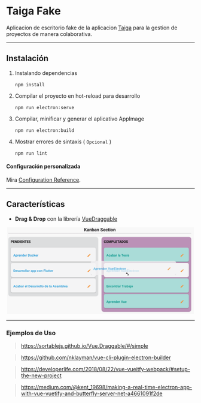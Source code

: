 # Taiga Fake
Aplicacion de escritorio fake de la aplicacion [Taiga](https://taiga.io/) para la gestion de proyectos de manera colaborativa.

---------
## Instalación

1. Instalando dependencias
    ```
    npm install
    ```

2. Compilar el proyecto en hot-reload para desarrollo
    ```
    npm run electron:serve
    ```

3. Compilar, minificar y generar el aplicativo AppImage
    ```
    npm run electron:build
    ```

4. Mostrar errores de sintaxis ( `Opcional` )
    ```
    npm run lint
    ```

#### Configuración personalizada
Mira [Configuration Reference](https://nklayman.github.io/vue-cli-plugin-electron-builder/guide/).


--------
## Características


- **Drag & Drop** con la librería [VueDraggable](https://madewithvuejs.com/vue-draggable)

<div align="center">
    <img src="src/assets/kanban.gif" width="500px">
</div>



---------

### Ejemplos de Uso

> https://sortablejs.github.io/Vue.Draggable/#/simple

> https://github.com/nklayman/vue-cli-plugin-electron-builder

> https://developerlife.com/2018/08/22/vue-vueitfy-webpack/#setup-the-new-project

> https://medium.com/@kent_19698/making-a-real-time-electron-app-with-vue-vuetify-and-butterfly-server-net-a4661091f2de